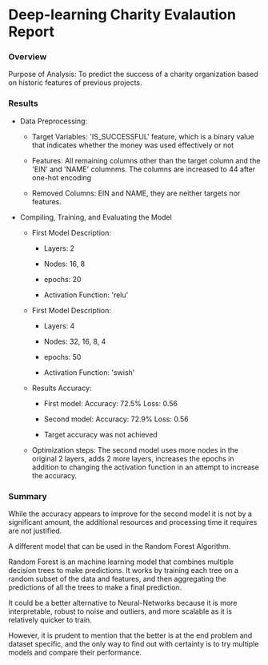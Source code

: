 # Deep-learning Charity Evalaution Report

### Overview

Purpose of Analysis: To predict the success of a charity organization based on historic features of previous projects.

### Results

* Data Preprocessing: 

  - Target Variables: 'IS_SUCCESSFUL' feature, which is a binary value that indicates whether the money was used effectively or not
  
  - Features: All remaining columns other than the target column and the 'EIN' and 'NAME' columnms. The columns are increased to 44 after one-hot encoding
  
  - Removed Columns: EIN and NAME, they are neither targets nor features.

* Compiling, Training, and Evaluating the Model

  - First Model Description:
  
    * Layers: 2
   
    * Nodes: 16, 8
    
    * epochs: 20
   
    * Activation Function: 'relu'
   
  - First Model Description:
  
    * Layers: 4
   
    * Nodes: 32, 16, 8, 4
    
    * epochs: 50
   
    * Activation Function: 'swish'

  - Results Accuracy: 

    * First model: Accuracy: 72.5% Loss: 0.56
   
    * Second model: Accuracy: 72.9% Loss: 0.56
    
    * Target accuracy was not achieved
 
  - Optimization steps: The second model uses more nodes in the original 2 layers, adds 2 more layers, increases the epochs in addition to changing the activation function in an attempt to increase the accuracy.

### Summary

While the accuracy appears to improve for the second model it is not by a significant amount, the additional resources and processing time it requires are not justified.

A different model that can be used in the Random Forest Algorithm.

Random Forest is an machine learning model that combines multiple decision trees to make predictions. It works by training each tree on a random subset of the data and features, and then aggregating the predictions of all the trees to make a final prediction. 

It could be a better alternative to Neural-Networks because it is more interpretable, robust to noise and outliers, and more scalable as it is relatively quicker to train.

However, it is prudent to mention that the better is at the end problem and dataset specific, and the only way to find out with certainty is  to try multiple models and compare their performance.